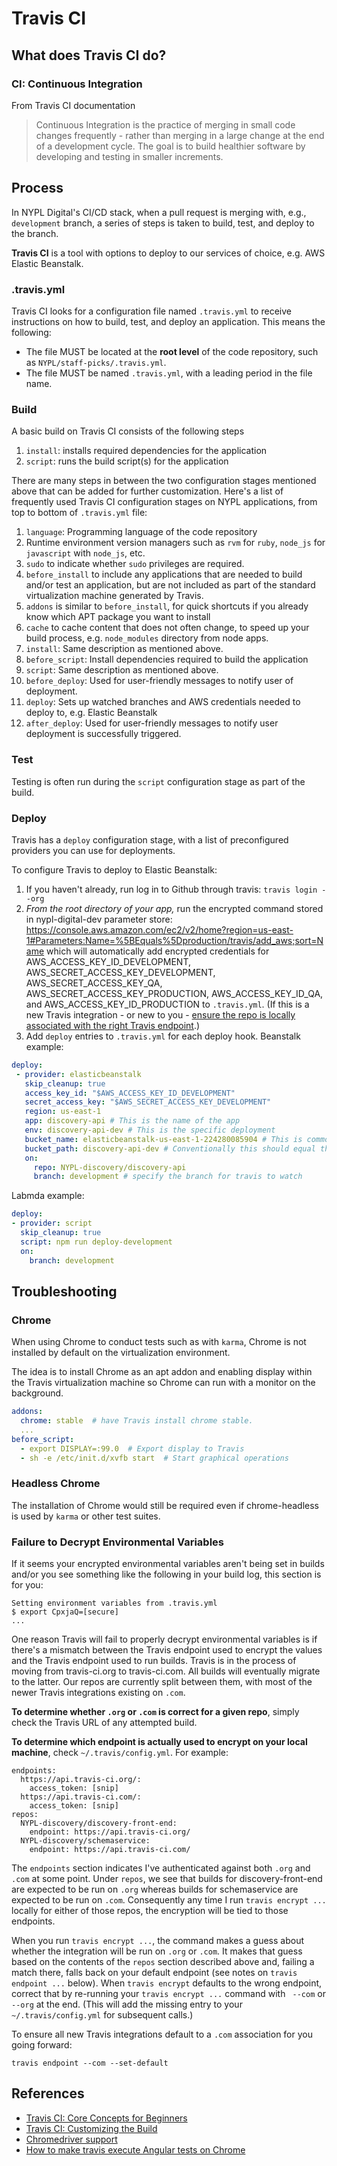 # Travis CI #

## What does Travis CI do? ##

### CI: Continuous Integration ###

From Travis CI documentation

> Continuous Integration is the practice of merging in small code changes frequently - rather than merging in a large change at the end of a development cycle. The goal is to build healthier software by developing and testing in smaller increments.

## Process ##

In NYPL Digital's CI/CD stack, when a pull request is merging with, e.g., `development` branch, a series of steps is taken to build, test, and deploy to the branch.  

**Travis CI** is a tool with options to deploy to our services of choice, e.g. AWS Elastic Beanstalk.

### .travis.yml ###

Travis CI looks for a configuration file named `.travis.yml` to receive instructions on how to build, test, and deploy an application. This means the following:

* The file MUST be located at the **root level** of the code repository, such as `NYPL/staff-picks/.travis.yml`.
* The file MUST be named `.travis.yml`, with a leading period in the file name.

### Build ###

A basic build on Travis CI consists of the following steps
1. `install`: installs required dependencies for the application
2. `script`: runs the build script(s) for the application

There are many steps in between the two configuration stages mentioned above that can be added for further customization. Here's a list of frequently used Travis CI configuration stages on NYPL applications, from top to bottom of `.travis.yml` file:

1. `language`: Programming language of the code repository
2. Runtime environment version managers such as `rvm` for `ruby`, `node_js` for `javascript` with `node_js`, etc.
3. `sudo` to indicate whether `sudo` privileges are required.
4. `before_install` to include any applications that are needed to build and/or test an application, but are not included as part of the standard virtualization machine generated by Travis.
4. `addons` is similar to `before_install`, for quick shortcuts if you already know which APT package you want to install
5. `cache` to cache content that does not often change, to speed up your build process, e.g. `node_modules` directory from node apps.
7. `install`: Same description as mentioned above.
8. `before_script`: Install dependencies required to build the application
9. `script`: Same description as mentioned above.
10. `before_deploy`: Used for user-friendly messages to notify user of deployment.
11. `deploy`: Sets up watched branches and AWS credentials needed to deploy to, e.g. Elastic Beanstalk
12. `after_deploy`: Used for user-friendly messages to notify user deployment is successfully triggered.

### Test ###
Testing is often run during the `script` configuration stage as part of the build.


### Deploy ###
Travis has a `deploy` configuration stage, with a list of preconfigured providers you can use for deployments.

To configure Travis to deploy to Elastic Beanstalk:

 1. If you haven't already, run log in to Github through travis:
    `travis login --org`
 2. *From the root directory of your app,* run the encrypted command stored in nypl-digital-dev parameter store: https://console.aws.amazon.com/ec2/v2/home?region=us-east-1#Parameters:Name=%5BEquals%5Dproduction/travis/add_aws;sort=Name which will automatically add encrypted credentials for AWS_ACCESS_KEY_ID_DEVELOPMENT, AWS_SECRET_ACCESS_KEY_DEVELOPMENT, AWS_SECRET_ACCESS_KEY_QA, AWS_SECRET_ACCESS_KEY_PRODUCTION, AWS_ACCESS_KEY_ID_QA, and AWS_ACCESS_KEY_ID_PRODUCTION to `.travis.yml`. (If this is a new Travis integration - or new to you - [ensure the repo is locally associated with the right Travis endpoint](#failure-to-decrypt-environmental-variables).)
 3. Add `deploy` entries to `.travis.yml` for each deploy hook.
 Beanstalk example:
   ```yml
   deploy:
    - provider: elasticbeanstalk
      skip_cleanup: true
      access_key_id: "$AWS_ACCESS_KEY_ID_DEVELOPMENT"
      secret_access_key: "$AWS_SECRET_ACCESS_KEY_DEVELOPMENT"
      region: us-east-1
      app: discovery-api # This is the name of the app
      env: discovery-api-dev # This is the specific deployment
      bucket_name: elasticbeanstalk-us-east-1-224280085904 # This is common across EB deployments in a given account
      bucket_path: discovery-api-dev # Conventionally this should equal the `env` name
      on:
        repo: NYPL-discovery/discovery-api
        branch: development # specify the branch for travis to watch
   ```
Labmda example:
  ```yml
  deploy:
  - provider: script
    skip_cleanup: true
    script: npm run deploy-development
    on:
      branch: development
  ```


## Troubleshooting

### Chrome
When using Chrome to conduct tests such as with `karma`, Chrome is not installed by default on the virtualization environment.

The idea is to install Chrome as an apt addon and enabling display within the Travis virtualization machine so Chrome can run with a monitor on the background.

```yml
addons:
  chrome: stable  # have Travis install chrome stable.
  ...
before_script:
  - export DISPLAY=:99.0  # Export display to Travis
  - sh -e /etc/init.d/xvfb start  # Start graphical operations
```

### Headless Chrome

The installation of Chrome would still be required even if chrome-headless is used by `karma` or other test suites.

### Failure to Decrypt Environmental Variables

If it seems your encrypted environmental variables aren't being set in builds and/or you see something like the following in your build log, this section is for you:
```
Setting environment variables from .travis.yml
$ export CpxjaQ=[secure]
...
```

One reason Travis will fail to properly decrypt environmental variables is if there's a mismatch between the Travis endpoint used to encrypt the values and the Travis endpoint used to run builds. Travis is in the process of moving from travis-ci.org to travis-ci.com. All builds will eventually migrate to the latter. Our repos are currently split between them, with most of the newer Travis integrations existing on `.com`.

**To determine whether `.org` or `.com` is correct for a given repo**, simply check the Travis URL of any attempted build.

**To determine which endpoint is actually used to encrypt on your local machine**, check `~/.travis/config.yml`. For example:

```
endpoints:
  https://api.travis-ci.org/:
    access_token: [snip]
  https://api.travis-ci.com/:
    access_token: [snip]
repos:
  NYPL-discovery/discovery-front-end:
    endpoint: https://api.travis-ci.org/
  NYPL-discovery/schemaservice:
    endpoint: https://api.travis-ci.com/
```

The `endpoints` section indicates I've authenticated against both `.org` and `.com` at some point. Under `repos`, we see that builds for discovery-front-end are expected to be run on `.org` whereas builds for schemaservice are expected to be run on `.com`. Consequently any time I run `travis encrypt ...` locally for either of those repos, the encryption will be tied to those endpoints.

When you run `travis encrypt ...`, the command makes a guess about whether the integration will be run on `.org` or `.com`. It makes that guess based on the contents of the `repos` section described above and, failing a match there, falls back on your default endpoint (see notes on `travis endpoint ...` below). When `travis encrypt` defaults to the wrong endpoint, correct that by re-running your `travis encrypt ...` command with ` --com` or ` --org` at the end. (This will add the missing entry to your `~/.travis/config.yml` for subsequent calls.)

To ensure all new Travis integrations default to a `.com` association for you going forward:

```
travis endpoint --com --set-default
```

## References ##
* [Travis CI: Core Concepts for Beginners](https://docs.travis-ci.com/user/for-beginners/)
* [Travis CI: Customizing the Build](https://docs.travis-ci.com/user/customizing-the-build/)
* [Chromedriver support](https://github.com/travis-ci/travis-ci/issues/272#issuecomment-14402117)
* [How to make travis execute Angular tests on Chrome](https://stackoverflow.com/questions/19255976/how-to-make-travis-execute-angular-tests-on-chrome-please-set-env-variable-chr)

